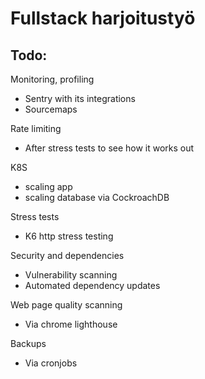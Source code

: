 # Fullstack harjoitustyö

## Todo:

Monitoring, profiling

- Sentry with its integrations
- Sourcemaps

Rate limiting

- After stress tests to see how it works out

K8S

- scaling app
- scaling database via CockroachDB

Stress tests

- K6 http stress testing

Security and dependencies

- Vulnerability scanning
- Automated dependency updates

Web page quality scanning

- Via chrome lighthouse

Backups

- Via cronjobs
